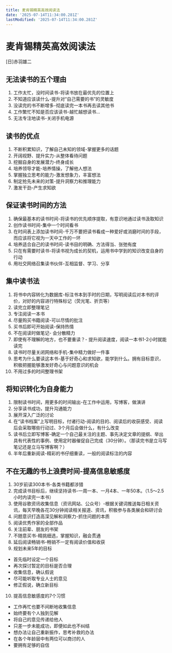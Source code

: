 ```yaml
---
title: 麦肯锡精英高效阅读法
date: '2025-07-14T11:34:00.281Z'
lastModified: '2025-07-14T11:34:00.281Z'
---
```

# 麦肯锡精英高效阅读法

[日]赤羽雄二

## 无法读书的五个理由

1. 工作太忙，没时间读书-将读书放在最优先的位置上
2. 不知道应该读什么-提升对“自己需要的书”的灵敏度
3. 没读完的书不断增多-彻底读完一本书再去读其他书
4. 工作繁忙不知是否应该读书-越忙越想读书...
5. 无法专注地读书-关闭手机电源

## 读书的优点

1. 不断积累知识，了解自己未知的领域-掌握更多的话题
2. 开阔视野、提升实力-从整体看待问题
3. 挖掘自身的发展潜力-终身成长
4. 培养领导才能-培养情操，了解他人想法
5. 掌握独立思考的能力-激发想象力，丰富想法
6. 制定抢先未来的对策-提升洞察力和推理能力
7. 激发干劲-产生求知欲

## 保证读书时间的方法

1. 确保最基本的读书时间-将读书的优先顺序提取，有意识地通过读书汲取知识
2. 创作读书时间-集中一个时间看书
3. 在时间表上添加读书时间-千万不要把读书看成一种爱好或消磨时间的手段，而应该将它视为一天中工作的一环
4. 培养适合自己的读书时间-读书目的明确、方法得当、张弛有度
5. 只在有需要时读书-将读书视为成长的契机，运用书中学到的知识改变自身的行动
6. 用社交网络召集读书伙伴-互相监督、学习、分享

## 集中读书法

1. 将书中内容转化为数据库-标注书本到手时的日期，写明阅读后对本书的评价，对好的内容进行特殊标记（荧光笔、折页等）
2. 读完立即整理笔记
3. 专注阅读一本书
4. 尽量购买书籍阅读-可以尽情的批注
5. 买书后即可开始阅读-保持热情
6. 不在阅读时做笔记- 会分散精力
7. 即使有不理解的地方，也不要重读？- 提升阅读速度，阅读一本书1-2小时就能读完
8. 读书时尽量关闭网络和手机-集中精力做好一件事
9. 思考为什么要读这本书-基于好奇心和求知欲，能学到什么。拥有目标意识，积极把握能够激发好奇心与问题意识的机会
10. 不用过多的时间整理书架

## 将知识转化为自身能力

1. 限制读书时间，用更多的时间输出-在工作中运用，写博客，做演讲
2. 分享读书成功，提升沟通能力
3. 展开深入广泛的讨论
4. 在“读书档案”上写明目标，付诸行动-阅读的目的、阅读后的收获感受、阅读后会采取哪些行动过、3个月后会做什么，有什么改变
5. 读书后立即写博客-确定一个自己最关注的主题、事先决定文章的提纲、举出具有代表性的事例、使用定时器催促自己完成（30分钟）。（那读完书是立马写笔记还是立马写博客啊？）
6. 半年后重新阅读-精彩的书仔细重读，一般的阅读标注的内容

## 不在无趣的书上浪费时间-提高信息敏感度

1. 30岁前读300本书-各类书籍都涉猎
2. 完成读书目标后，继续坚持读书-一周一本、一月4本、一年50本。（1.5～2.5小时内读完一本书）
3. 使用谷歌资讯收集信息（资讯网站、公众号）-根据关键词推送每日相关资讯，每天早晚各花30分钟阅读相关报道、资讯，积极参与各类展会和研讨会
4. 问题意识打造高深见解和洞察力-抓住问题的本质
5. 阅读优秀作家的全部作品
6. 关注前辈、朋友的书架
7. 不随意买书-精挑细选，掌握知识，融会贯通
8. 延后阅读畅销书-畅销不一定有阅读价值和收获
9. 规划未来5年的目标
  - 首先临时设定一个目标
  - 再次探讨暂定的目标是否合理
  - 收集信息，确认假说
  - 尽可能听取专业人士的意见
  - 修正假说，确立新目标
10. 提高信息敏感度的7个习惯
  - 工作再忙也要不间断地收集信息
  - 始终要有个人独到见解
  - 将自己的意见传递给他人
  - 只差一步未能成功，即便如此也不纠结
  - 想办法让自己重新振作，思考补救的办法
  - 在各个年龄层中有两位可以商讨的人
  - 要拥有足够的自信
